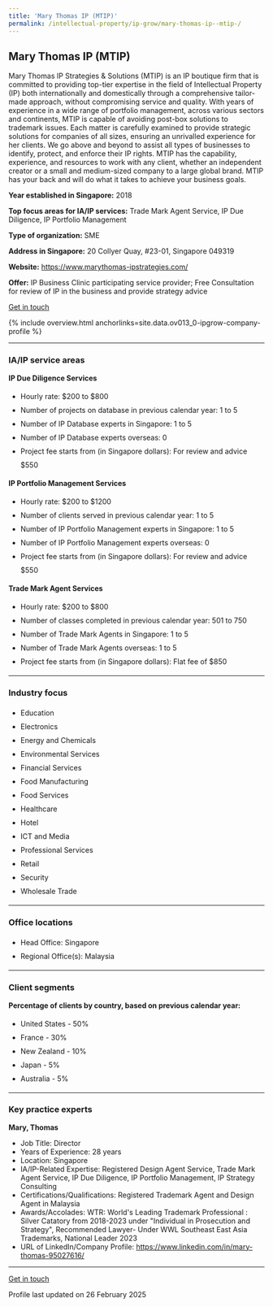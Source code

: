 ```yaml
---
title: 'Mary Thomas IP (MTIP)'
permalink: /intellectual-property/ip-grow/mary-thomas-ip--mtip-/
---
```


## Mary Thomas IP (MTIP)

Mary Thomas IP Strategies & Solutions (MTIP) is an IP boutique firm that is committed to providing top-tier expertise in the field of Intellectual Property (IP) both internationally and domestically through a comprehensive tailor-made approach, without compromising service and quality.
With years of experience in a wide range of portfolio management, across various sectors and continents, MTIP is capable of avoiding post-box solutions to trademark issues. Each matter is carefully examined to provide strategic solutions for companies of all sizes, ensuring an unrivalled experience for her clients. 
We go above and beyond to assist all types of businesses to identify, protect, and enforce their IP rights. MTIP has the capability, experience, and resources to work with any client, whether an independent creator or a small and medium-sized company to a large global brand. MTIP has your back and will do what it takes to achieve your business goals.

<b>Year established in Singapore:</b> 2018

<b>Top focus areas for IA/IP services:</b> Trade Mark Agent Service, IP Due Diligence, IP Portfolio Management

<b>Type of organization:</b> SME

<b>Address in Singapore:</b> 20 Collyer Quay, #23-01, Singapore 049319

<b>Website:</b> <a href='https://www.marythomas-ipstrategies.com/'>https://www.marythomas-ipstrategies.com/</a>

<b>Offer:</b> IP Business Clinic participating service provider; Free Consultation for review of IP in the business and provide strategy advice

<a class='btn' href='https://form.gov.sg/67b6f9ba850c213032849aec' target='_blank' rel='noopener'>Get in touch</a>

{% include overview.html anchorlinks=site.data.ov013_0-ipgrow-company-profile %}

---
<a name='ip-related-service-areas'></a>
### IA/IP service areas

**IP Due Diligence Services**

<ul>
<li style='line-height: 27px; margin: 0px 0px !important'>Hourly rate:  $200 to $800</li>
<li style='line-height: 27px; margin: 0px 0px !important'>Number of projects on database in previous calendar year: 1 to 5</li>
<li style='line-height: 27px; margin: 0px 0px !important'>Number of IP Database experts in Singapore: 1 to 5</li>
<li style='line-height: 27px; margin: 0px 0px !important'>Number of IP Database experts overseas: 0</li>
<li style='line-height: 27px; margin: 0px 0px !important'>Project fee starts from (in Singapore dollars):  For review and advice $550</li>
</ul>

**IP Portfolio Management Services**

<ul>
<li style='line-height: 27px; margin: 0px 0px !important'>Hourly rate:  $200 to $1200</li>
<li style='line-height: 27px; margin: 0px 0px !important'>Number of clients served in previous calendar year: 1 to 5</li>
<li style='line-height: 27px; margin: 0px 0px !important'>Number of IP Portfolio Management experts in Singapore: 1 to 5</li>
<li style='line-height: 27px; margin: 0px 0px !important'>Number of IP Portfolio Management experts overseas: 0</li>
<li style='line-height: 27px; margin: 0px 0px !important'>Project fee starts from (in Singapore dollars):  For review and advice $550</li>
</ul>

**Trade Mark Agent Services**

<ul>
<li style='line-height: 27px; margin: 0px 0px !important'>Hourly rate:  $200 to $800</li>
<li style='line-height: 27px; margin: 0px 0px !important'>Number of classes completed in previous calendar year: 501 to 750</li>
<li style='line-height: 27px; margin: 0px 0px !important'>Number of Trade Mark Agents in Singapore: 1 to 5</li>
<li style='line-height: 27px; margin: 0px 0px !important'>Number of Trade Mark Agents overseas: 1 to 5</li>
<li style='line-height: 27px; margin: 0px 0px !important'>Project fee starts from (in Singapore dollars):  Flat fee of $850</li>
</ul>

---
<a name='industry-focus'></a>
### Industry focus

<ul><li style='line-height: 27px; margin: 0px 0px !important'> Education</li><li style='line-height: 27px; margin: 0px 0px !important'>Electronics</li><li style='line-height: 27px; margin: 0px 0px !important'>Energy and Chemicals</li><li style='line-height: 27px; margin: 0px 0px !important'>Environmental Services</li><li style='line-height: 27px; margin: 0px 0px !important'>Financial Services</li><li style='line-height: 27px; margin: 0px 0px !important'>Food Manufacturing</li><li style='line-height: 27px; margin: 0px 0px !important'>Food Services</li><li style='line-height: 27px; margin: 0px 0px !important'>Healthcare</li><li style='line-height: 27px; margin: 0px 0px !important'>Hotel</li><li style='line-height: 27px; margin: 0px 0px !important'>ICT and Media</li><li style='line-height: 27px; margin: 0px 0px !important'>Professional Services</li><li style='line-height: 27px; margin: 0px 0px !important'>Retail</li><li style='line-height: 27px; margin: 0px 0px !important'>Security</li><li style='line-height: 27px; margin: 0px 0px !important'>Wholesale Trade</li></ul>

---
<a name='office-locations'></a>
### Office locations

<ul><li style='line-height: 27px; margin: 0px 0px !important'> Head Office: Singapore</li><li style='line-height: 27px; margin: 0px 0px !important'>Regional Office(s): Malaysia</li></ul>

---
<a name='client-segments'></a>
### Client segments

**Percentage of clients by country, based on previous calendar year:**

<ul><li style='line-height: 27px; margin: 0px 0px !important'> United States - 50%</li><li style='line-height: 27px; margin: 0px 0px !important'>France - 30%</li><li style='line-height: 27px; margin: 0px 0px !important'>New Zealand - 10%</li><li style='line-height: 27px; margin: 0px 0px !important'>Japan - 5%</li><li style='line-height: 27px; margin: 0px 0px !important'>Australia - 5%</li></ul>

---
<a name='key-practice-experts'></a>
### Key practice experts

**Mary, Thomas**

- Job Title: Director
- Years of Experience: 28 years
- Location: Singapore
- IA/IP-Related Expertise: Registered Design Agent Service, Trade Mark Agent Service, IP Due Diligence, IP Portfolio Management, IP Strategy Consulting
- Certifications/Qualifications: Registered Trademark Agent and Design Agent in Malaysia
- Awards/Accolades: WTR: World's Leading Trademark Professional : Silver Catatory from 2018-2023 under "Individual in Prosecution and Strategy", Recommended Lawyer- Under WWL Southeast East Asia Trademarks, National Leader 2023
- URL of LinkedIn/Company Profile: <a href="https://www.linkedin.com/in/mary-thomas-95027616/" target="_blank" rel="noopener">https://www.linkedin.com/in/mary-thomas-95027616/</a>

---
<p>
<a class='btn' href='https://form.gov.sg/67b6f9ba850c213032849aec' target='_blank' rel='noopener'>Get in touch</a>
</p>
Profile last updated on 26 February 2025
